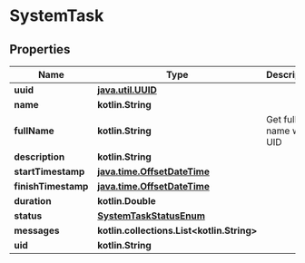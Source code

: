 
# SystemTask

## Properties
Name | Type | Description | Notes
------------ | ------------- | ------------- | -------------
**uuid** | [**java.util.UUID**](java.util.UUID.md) |  |  [readonly]
**name** | **kotlin.String** |  | 
**fullName** | **kotlin.String** | Get full name with UID |  [readonly]
**description** | **kotlin.String** |  | 
**startTimestamp** | [**java.time.OffsetDateTime**](java.time.OffsetDateTime.md) |  |  [readonly]
**finishTimestamp** | [**java.time.OffsetDateTime**](java.time.OffsetDateTime.md) |  |  [readonly]
**duration** | **kotlin.Double** |  |  [readonly]
**status** | [**SystemTaskStatusEnum**](SystemTaskStatusEnum.md) |  | 
**messages** | **kotlin.collections.List&lt;kotlin.String&gt;** |  | 
**uid** | **kotlin.String** |  |  [optional]



